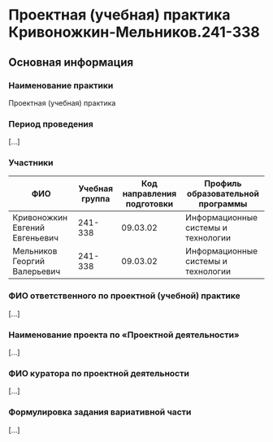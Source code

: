# Проектная (учебная) практика Кривоножкин-Мельников.241-338

## Основная информация

### Наименование практики
Проектная (учебная) практика

### Период проведения
[...]

### Участники
| ФИО               | Учебная группа | Код направления подготовки | Профиль образовательной программы |
|--------------------|----------------|-----------------------------|------------------------------------|
| Кривоножкин Евгений Евгеньевич | 241-338        | 09.03.02                    | Информационные системы и технологии |
| Мельников Георгий Валерьевич | 241-338      | 09.03.02                    | Информационные системы и технологии |

### ФИО ответственного по проектной (учебной) практике
[...]

### Наименование проекта по «Проектной деятельности»
[...]

### ФИО куратора по проектной деятельности
[...]

### Формулировка задания вариативной части
[...]
